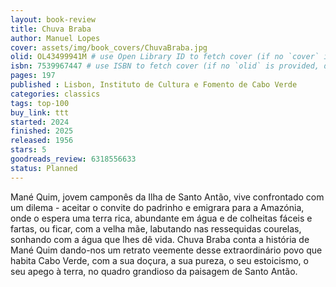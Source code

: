 ```yaml
---
layout: book-review
title: Chuva Braba
author: Manuel Lopes
cover: assets/img/book_covers/ChuvaBraba.jpg
olid: OL43499941M # use Open Library ID to fetch cover (if no `cover` is provided)
isbn: 7539967447 # use ISBN to fetch cover (if no `olid` is provided, dashes are optional)
pages: 197
published : Lisbon, Instituto de Cultura e Fomento de Cabo Verde
categories: classics
tags: top-100
buy_link: ttt
started: 2024
finished: 2025
released: 1956
stars: 5
goodreads_review: 6318556633
status: Planned
---
```

  

Mané Quim, jovem camponês da Ilha de Santo Antão, vive confrontado com um dilema - aceitar o convite do padrinho e emigrara para a Amazónia, onde o espera uma terra rica, abundante em água e de colheitas fáceis e fartas, ou ficar, com a velha mãe, labutando nas ressequidas courelas, sonhando com a água que lhes dê vida.
Chuva Braba conta a história de Mané Quim dando-nos um retrato veemente desse extraordinário povo que habita Cabo Verde, com a sua doçura, a sua pureza, o seu estoicismo, o seu apego à terra, no quadro grandioso da paisagem de Santo Antão.
